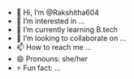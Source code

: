 - 👋 Hi, I’m @Rakshitha604
- 👀 I’m interested in ...
- 🌱 I’m currently learning B.tech
- 💞️ I’m looking to collaborate on ...
- 📫 How to reach me ...
- 😄 Pronouns: she/her
- ⚡ Fun fact: ...

<!---
Rakshitha604/Rakshitha604 is a ✨ special ✨ repository because its `README.md` (this file) appears on your GitHub profile.
You can click the Preview link to take a look at your changes.
--->
